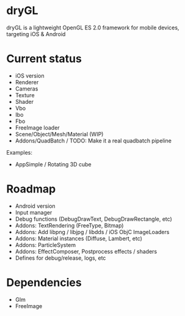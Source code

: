 dryGL
=====

dryGL is a lightweight OpenGL ES 2.0 framework for mobile devices, targeting iOS & Android

Current status
==============
- iOS version
- Renderer
- Cameras
- Texture
- Shader
- Vbo
- Ibo
- Fbo
- FreeImage loader
- Scene/Object/Mesh/Material (WIP)
- Addons/QuadBatch / TODO: Make it a real quadbatch pipeline

Examples:
- AppSimple / Rotating 3D cube

Roadmap
=======
- Android version
- Input manager
- Debug functions (DebugDrawText, DebugDrawRectangle, etc)
- Addons: TextRendering (FreeType, Bitmap)
- Addons: Add libpng / libjpg / libdds / iOS ObjC ImageLoaders
- Addons: Material instances (Diffuse, Lambert, etc)
- Addons: ParticleSystem
- Addons: EffectComposer, Postprocess effects / shaders
- Defines for debug/release, logs, etc

Dependencies
============
- Glm
- FreeImage
